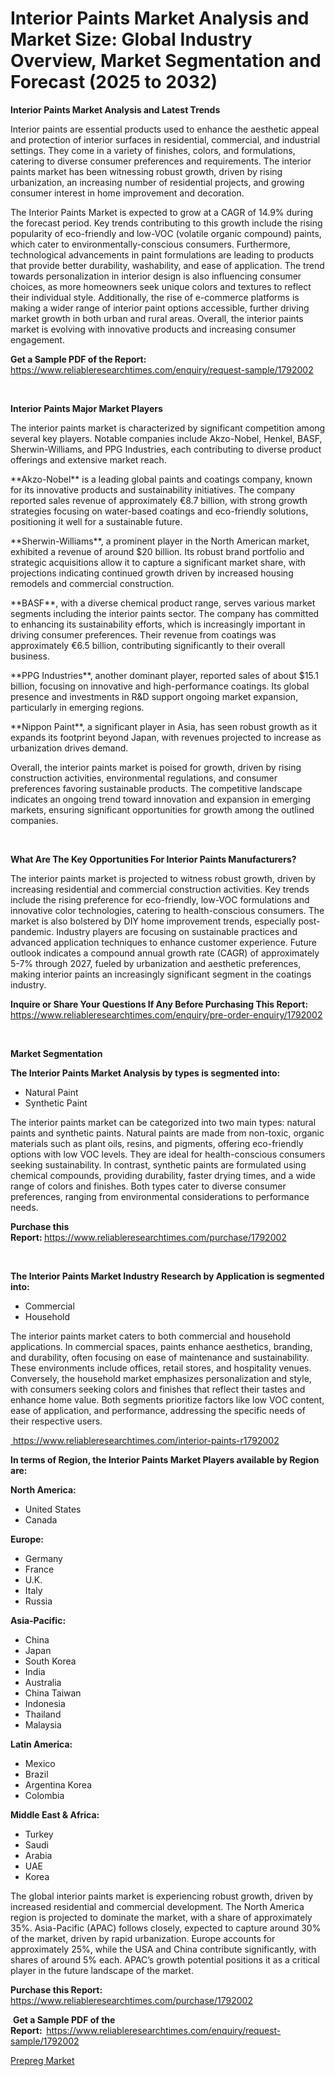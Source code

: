 <p><h1>Interior Paints Market Analysis and Market Size: Global Industry Overview, Market Segmentation and Forecast (2025 to 2032)</h1></p><p><strong>Interior Paints Market Analysis and Latest Trends</strong></p>
<p><p>Interior paints are essential products used to enhance the aesthetic appeal and protection of interior surfaces in residential, commercial, and industrial settings. They come in a variety of finishes, colors, and formulations, catering to diverse consumer preferences and requirements. The interior paints market has been witnessing robust growth, driven by rising urbanization, an increasing number of residential projects, and growing consumer interest in home improvement and decoration.</p><p>The Interior Paints Market is expected to grow at a CAGR of 14.9% during the forecast period. Key trends contributing to this growth include the rising popularity of eco-friendly and low-VOC (volatile organic compound) paints, which cater to environmentally-conscious consumers. Furthermore, technological advancements in paint formulations are leading to products that provide better durability, washability, and ease of application. The trend towards personalization in interior design is also influencing consumer choices, as more homeowners seek unique colors and textures to reflect their individual style. Additionally, the rise of e-commerce platforms is making a wider range of interior paint options accessible, further driving market growth in both urban and rural areas. Overall, the interior paints market is evolving with innovative products and increasing consumer engagement.</p></p>
<p><strong>Get a Sample PDF of the Report:&nbsp;</strong> <a href="https://www.reliableresearchtimes.com/enquiry/request-sample/1792002?utm_campaign=3554&utm_medium=2&utm_source=Github&utm_content=ia&utm_term=01042025&utm_id=interior-paints">https://www.reliableresearchtimes.com/enquiry/request-sample/1792002</a></p>
<p>&nbsp;</p>
<p><strong>Interior Paints Major Market Players</strong></p>
<p><p>The interior paints market is characterized by significant competition among several key players. Notable companies include Akzo-Nobel, Henkel, BASF, Sherwin-Williams, and PPG Industries, each contributing to diverse product offerings and extensive market reach.</p><p>**Akzo-Nobel** is a leading global paints and coatings company, known for its innovative products and sustainability initiatives. The company reported sales revenue of approximately €8.7 billion, with strong growth strategies focusing on water-based coatings and eco-friendly solutions, positioning it well for a sustainable future.</p><p>**Sherwin-Williams**, a prominent player in the North American market, exhibited a revenue of around $20 billion. Its robust brand portfolio and strategic acquisitions allow it to capture a significant market share, with projections indicating continued growth driven by increased housing remodels and commercial construction.</p><p>**BASF**, with a diverse chemical product range, serves various market segments including the interior paints sector. The company has committed to enhancing its sustainability efforts, which is increasingly important in driving consumer preferences. Their revenue from coatings was approximately €6.5 billion, contributing significantly to their overall business.</p><p>**PPG Industries**, another dominant player, reported sales of about $15.1 billion, focusing on innovative and high-performance coatings. Its global presence and investments in R&D support ongoing market expansion, particularly in emerging regions.</p><p>**Nippon Paint**, a significant player in Asia, has seen robust growth as it expands its footprint beyond Japan, with revenues projected to increase as urbanization drives demand.</p><p>Overall, the interior paints market is poised for growth, driven by rising construction activities, environmental regulations, and consumer preferences favoring sustainable products. The competitive landscape indicates an ongoing trend toward innovation and expansion in emerging markets, ensuring significant opportunities for growth among the outlined companies.</p></p>
<p>&nbsp;</p>
<p><strong>What Are The Key Opportunities For Interior Paints Manufacturers?</strong></p>
<p><p>The interior paints market is projected to witness robust growth, driven by increasing residential and commercial construction activities. Key trends include the rising preference for eco-friendly, low-VOC formulations and innovative color technologies, catering to health-conscious consumers. The market is also bolstered by DIY home improvement trends, especially post-pandemic. Industry players are focusing on sustainable practices and advanced application techniques to enhance customer experience. Future outlook indicates a compound annual growth rate (CAGR) of approximately 5-7% through 2027, fueled by urbanization and aesthetic preferences, making interior paints an increasingly significant segment in the coatings industry.</p></p>
<p><strong>Inquire or Share Your Questions If Any Before Purchasing This Report:</strong> <a href="https://www.reliableresearchtimes.com/enquiry/pre-order-enquiry/1792002?utm_campaign=3554&utm_medium=2&utm_source=Github&utm_content=ia&utm_term=01042025&utm_id=interior-paints">https://www.reliableresearchtimes.com/enquiry/pre-order-enquiry/1792002</a></p>
<p>&nbsp;</p>
<p><strong>Market Segmentation</strong></p>
<p><strong>The Interior Paints Market Analysis by types is segmented into:</strong></p>
<p><ul><li>Natural Paint</li><li>Synthetic Paint</li></ul></p>
<p><p>The interior paints market can be categorized into two main types: natural paints and synthetic paints. Natural paints are made from non-toxic, organic materials such as plant oils, resins, and pigments, offering eco-friendly options with low VOC levels. They are ideal for health-conscious consumers seeking sustainability. In contrast, synthetic paints are formulated using chemical compounds, providing durability, faster drying times, and a wide range of colors and finishes. Both types cater to diverse consumer preferences, ranging from environmental considerations to performance needs.</p></p>
<p><strong>Purchase this Report:&nbsp;</strong><a href="https://www.reliableresearchtimes.com/purchase/1792002?utm_campaign=3554&utm_medium=2&utm_source=Github&utm_content=ia&utm_term=01042025&utm_id=interior-paints">https://www.reliableresearchtimes.com/purchase/1792002</a></p>
<p>&nbsp;</p>
<p><strong>The Interior Paints Market Industry Research by Application is segmented into:</strong></p>
<p><ul><li>Commercial</li><li>Household</li></ul></p>
<p><p>The interior paints market caters to both commercial and household applications. In commercial spaces, paints enhance aesthetics, branding, and durability, often focusing on ease of maintenance and sustainability. These environments include offices, retail stores, and hospitality venues. Conversely, the household market emphasizes personalization and style, with consumers seeking colors and finishes that reflect their tastes and enhance home value. Both segments prioritize factors like low VOC content, ease of application, and performance, addressing the specific needs of their respective users.</p></p>
<p><a href="https://www.reliableresearchtimes.com/interior-paints-r1792002?utm_campaign=3554&utm_medium=2&utm_source=Github&utm_content=ia&utm_term=01042025&utm_id=interior-paints">&nbsp;https://www.reliableresearchtimes.com/interior-paints-r1792002</a></p>
<p><strong>In terms of Region, the Interior Paints Market Players available by Region are:</strong></p>
<p>
    <p> <strong> North America: </strong>
        <ul>
            <li>United States</li>
            <li>Canada</li>
        </ul>
        </p> 
    <p> <strong> Europe: </strong>
        <ul>
            <li>Germany</li>
            <li>France</li>
            <li>U.K.</li>
            <li>Italy</li>
            <li>Russia</li>
        </ul>
        </p> 
    <p> <strong> Asia-Pacific: </strong>
        <ul>
            <li>China</li>
            <li>Japan</li>
            <li>South Korea</li>
            <li>India</li>
            <li>Australia</li>
            <li>China Taiwan</li>
            <li>Indonesia</li>
            <li>Thailand</li>
            <li>Malaysia</li>
        </ul>
        </p> 
    <p> <strong> Latin America: </strong>
        <ul>
            <li>Mexico</li>
            <li>Brazil</li>
            <li>Argentina Korea</li>
            <li>Colombia</li>
        </ul>
        </p> 
    <p> <strong> Middle East & Africa: </strong>
        <ul>
            <li>Turkey</li>
            <li>Saudi</li>
            <li>Arabia</li>
            <li>UAE</li>
            <li>Korea</li>
        </ul>
    </p>
    </p>
<p><p>The global interior paints market is experiencing robust growth, driven by increased residential and commercial development. The North America region is projected to dominate the market, with a share of approximately 35%. Asia-Pacific (APAC) follows closely, expected to capture around 30% of the market, driven by rapid urbanization. Europe accounts for approximately 25%, while the USA and China contribute significantly, with shares of around 5% each. APAC’s growth potential positions it as a critical player in the future landscape of the market.</p></p>
<p><strong>Purchase this Report: </strong><a href="https://www.reliableresearchtimes.com/purchase/1792002?utm_campaign=3554&utm_medium=2&utm_source=Github&utm_content=ia&utm_term=01042025&utm_id=interior-paints">https://www.reliableresearchtimes.com/purchase/1792002</a></p>
<p>&nbsp;<strong>Get a Sample PDF of the Report:&nbsp;&nbsp;</strong><a href="https://www.reliableresearchtimes.com/enquiry/request-sample/1792002?utm_campaign=3554&utm_medium=2&utm_source=Github&utm_content=ia&utm_term=01042025&utm_id=interior-paints">https://www.reliableresearchtimes.com/enquiry/request-sample/1792002</a></p>
<p><strong></strong></p>
<p><p><a href="https://github.com/lateshab69/Market-Research-Report-List-1/blob/main/prepreg-market.md?utm_campaign=3554&utm_medium=2&utm_source=Github&utm_content=ia&utm_term=01042025&utm_id=interior-paints">Prepreg Market</a></p></p>